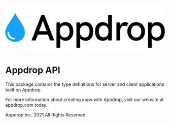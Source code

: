 ![Appdrop Logo](images/logo.png)

# Appdrop API

This package contains the type definitions for server and client applications built on Appdrop.

For more information about creating apps with Appdrop, visit our website at appdrop.com today.

Appdrop Inc. 2021 All Rights Reserved
